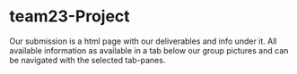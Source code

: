 # team23-Project
Our submission is a html page with our deliverables and info under it. All available information as available in a tab below our group pictures and can be navigated with the selected tab-panes. 
